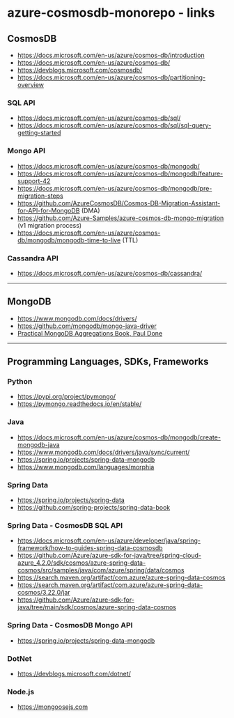 # azure-cosmosdb-monorepo - links

## CosmosDB

- https://docs.microsoft.com/en-us/azure/cosmos-db/introduction
- https://docs.microsoft.com/en-us/azure/cosmos-db/
- https://devblogs.microsoft.com/cosmosdb/
- https://docs.microsoft.com/en-us/azure/cosmos-db/partitioning-overview

### SQL API

- https://docs.microsoft.com/en-us/azure/cosmos-db/sql/
- https://docs.microsoft.com/en-us/azure/cosmos-db/sql/sql-query-getting-started

### Mongo API

- https://docs.microsoft.com/en-us/azure/cosmos-db/mongodb/
- https://docs.microsoft.com/en-us/azure/cosmos-db/mongodb/feature-support-42
- https://docs.microsoft.com/en-us/azure/cosmos-db/mongodb/pre-migration-steps
- https://github.com/AzureCosmosDB/Cosmos-DB-Migration-Assistant-for-API-for-MongoDB  (DMA)
- https://github.com/Azure-Samples/azure-cosmos-db-mongo-migration  (v1 migration process)
- https://docs.microsoft.com/en-us/azure/cosmos-db/mongodb/mongodb-time-to-live  (TTL)

### Cassandra API

- https://docs.microsoft.com/en-us/azure/cosmos-db/cassandra/

---

## MongoDB

- https://www.mongodb.com/docs/drivers/
- https://github.com/mongodb/mongo-java-driver
- [Practical MongoDB Aggregations Book, Paul Done](https://www.practical-mongodb-aggregations.com)

---

## Programming Languages, SDKs, Frameworks

### Python

- https://pypi.org/project/pymongo/
- https://pymongo.readthedocs.io/en/stable/


### Java 

- https://docs.microsoft.com/en-us/azure/cosmos-db/mongodb/create-mongodb-java
- https://www.mongodb.com/docs/drivers/java/sync/current/
- https://spring.io/projects/spring-data-mongodb
- https://www.mongodb.com/languages/morphia

### Spring Data

- https://spring.io/projects/spring-data
- https://github.com/spring-projects/spring-data-book


### Spring Data - CosmosDB SQL API

- https://docs.microsoft.com/en-us/azure/developer/java/spring-framework/how-to-guides-spring-data-cosmosdb
- https://github.com/Azure/azure-sdk-for-java/tree/spring-cloud-azure_4.2.0/sdk/cosmos/azure-spring-data-cosmos/src/samples/java/com/azure/spring/data/cosmos
- https://search.maven.org/artifact/com.azure/azure-spring-data-cosmos
- https://search.maven.org/artifact/com.azure/azure-spring-data-cosmos/3.22.0/jar
- https://github.com/Azure/azure-sdk-for-java/tree/main/sdk/cosmos/azure-spring-data-cosmos

### Spring Data - CosmosDB Mongo API

- https://spring.io/projects/spring-data-mongodb

### DotNet

- https://devblogs.microsoft.com/dotnet/

### Node.js

- https://mongoosejs.com


